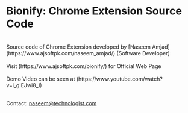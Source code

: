 # Bionify: Chrome Extension Source Code
<br>
Source code of Chrome Extension developed by [Naseem Amjad](https://www.ajsoftpk.com/naseem_amjad/) (Software Developer)<br><br>
Visit (https://www.ajsoftpk.com/bionify/) for Official Web Page <br><br>
Demo Video can be seen at (https://www.youtube.com/watch?v=i_gIEJwi8_I) <br><br>

Contact: naseem@technologist.com